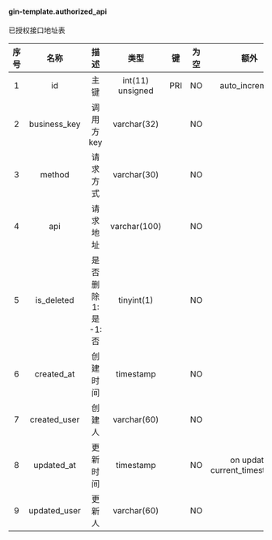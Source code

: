 #### gin-template.authorized_api 
已授权接口地址表

| 序号 | 名称 | 描述 | 类型 | 键 | 为空 | 额外 | 默认值 |
| :--: | :--: | :--: | :--: | :--: | :--: | :--: | :--: |
| 1 | id | 主键 | int(11) unsigned | PRI | NO | auto_increment |  |
| 2 | business_key | 调用方key | varchar(32) |  | NO |  | '' |
| 3 | method | 请求方式 | varchar(30) |  | NO |  | '' |
| 4 | api | 请求地址 | varchar(100) |  | NO |  | '' |
| 5 | is_deleted | 是否删除 1:是  -1:否 | tinyint(1) |  | NO |  | -1 |
| 6 | created_at | 创建时间 | timestamp |  | NO |  | current_timestamp() |
| 7 | created_user | 创建人 | varchar(60) |  | NO |  | '' |
| 8 | updated_at | 更新时间 | timestamp |  | NO | on update current_timestamp() | current_timestamp() |
| 9 | updated_user | 更新人 | varchar(60) |  | NO |  | '' |

